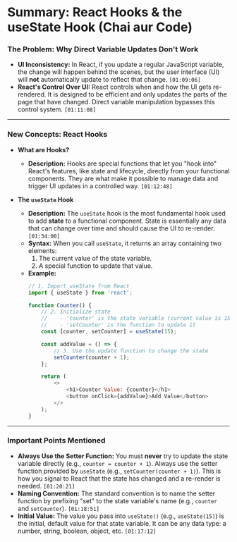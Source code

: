 # Summary: React Hooks & the useState Hook (Chai aur Code)

### The Problem: Why Direct Variable Updates Don't Work

* **UI Inconsistency:** In React, if you update a regular JavaScript variable, the change will happen behind the scenes, but the user interface (UI) will **not** automatically update to reflect that change. `[01:09:06]`
* **React's Control Over UI:** React controls when and how the UI gets re-rendered. It is designed to be efficient and only updates the parts of the page that have changed. Direct variable manipulation bypasses this control system. `[01:11:08]`

---

### New Concepts: React Hooks

* **What are Hooks?**
    * **Description:** Hooks are special functions that let you "hook into" React's features, like state and lifecycle, directly from your functional components. They are what make it possible to manage data and trigger UI updates in a controlled way. `[01:12:48]`

* **The `useState` Hook**
    * **Description:** The `useState` hook is the most fundamental hook used to add **state** to a functional component. State is essentially any data that can change over time and should cause the UI to re-render. `[01:34:00]`
    * **Syntax:** When you call `useState`, it returns an array containing two elements:
        1.  The current value of the state variable.
        2.  A special function to update that value.
    * **Example:**
        ```javascript
        // 1. Import useState from React
        import { useState } from 'react';

        function Counter() {
            // 2. Initialize state
            //    - 'counter' is the state variable (current value is 15)
            //    - 'setCounter' is the function to update it
            const [counter, setCounter] = useState(15);

            const addValue = () => {
                // 3. Use the update function to change the state
                setCounter(counter + 1);
            };

            return (
                <>
                    <h1>Counter Value: {counter}</h1>
                    <button onClick={addValue}>Add Value</button>
                </>
            );
        }
        ```

---

### Important Points Mentioned

* **Always Use the Setter Function:** You must **never** try to update the state variable directly (e.g., `counter = counter + 1`). Always use the setter function provided by `useState` (e.g., `setCounter(counter + 1)`). This is how you signal to React that the state has changed and a re-render is needed. `[01:20:21]`
* **Naming Convention:** The standard convention is to name the setter function by prefixing "set" to the state variable's name (e.g., `counter` and `setCounter`). `[01:18:51]`
* **Initial Value:** The value you pass into `useState()` (e.g., `useState(15)`) is the initial, default value for that state variable. It can be any data type: a number, string, boolean, object, etc. `[01:17:12]`